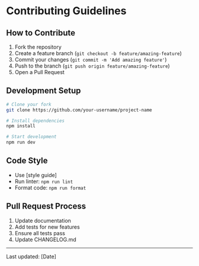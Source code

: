 # Contributing Guidelines

## How to Contribute

1. Fork the repository
2. Create a feature branch (`git checkout -b feature/amazing-feature`)
3. Commit your changes (`git commit -m 'Add amazing feature'`)
4. Push to the branch (`git push origin feature/amazing-feature`)
5. Open a Pull Request

## Development Setup

```bash
# Clone your fork
git clone https://github.com/your-username/project-name

# Install dependencies
npm install

# Start development
npm run dev
```

## Code Style

- Use [style guide]
- Run linter: `npm run lint`
- Format code: `npm run format`

## Pull Request Process

1. Update documentation
2. Add tests for new features
3. Ensure all tests pass
4. Update CHANGELOG.md

---
Last updated: [Date]